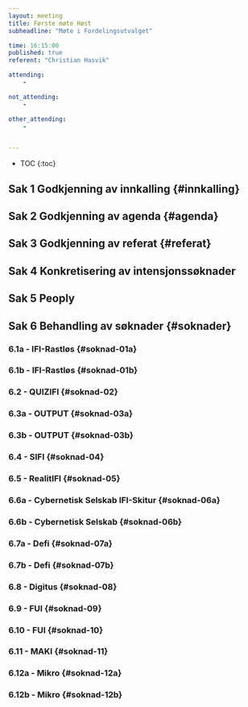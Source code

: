 ```yaml
---
layout: meeting
title: Første møte Høst
subheadline: "Møte i Fordelingsutvalget"

time: 16:15:00
published: true
referent: "Christian Hasvik"

attending:
    - 

not_attending:
    -

other_attending:
    -


---
```


* TOC
{:toc}


## Sak 1 Godkjenning av innkalling {#innkalling}
## Sak 2 Godkjenning av agenda {#agenda}
## Sak 3 Godkjenning av referat {#referat}
## Sak 4 Konkretisering av intensjonssøknader
## Sak 5 Peoply
## Sak 6 Behandling av søknader {#soknader}
### 6.1a - IFI-Rastløs {#soknad-01a}
### 6.1b - IFI-Rastløs {#soknad-01b}
### 6.2 - QUIZIFI {#soknad-02}
### 6.3a - OUTPUT {#soknad-03a}
### 6.3b - OUTPUT {#soknad-03b}
### 6.4 - SIFI {#soknad-04}
### 6.5 - RealitIFI {#soknad-05}
### 6.6a - Cybernetisk Selskab IFI-Skitur {#soknad-06a}
### 6.6b - Cybernetisk Selskab {#soknad-06b}
### 6.7a - Defi {#soknad-07a}
### 6.7b - Defi {#soknad-07b}
### 6.8 - Digitus {#soknad-08}
### 6.9 - FUI {#soknad-09}
### 6.10 - FUI {#soknad-10}
### 6.11 - MAKI {#soknad-11}
### 6.12a - Mikro {#soknad-12a}
### 6.12b - Mikro {#soknad-12b}